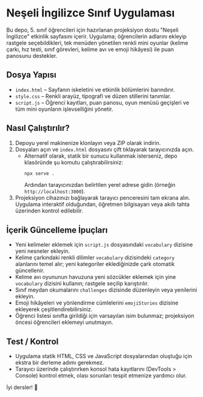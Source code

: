 # Neşeli İngilizce Sınıf Uygulaması

Bu depo, 5. sınıf öğrencileri için hazırlanan projeksiyon dostu "Neşeli İngilizce" etkinlik sayfasını içerir. Uygulama; öğrencilerin adlarını ekleyip rastgele seçebildikleri, tek menüden yönetilen renkli mini oyunlar (kelime çarkı, hız testi, sınıf görevleri, kelime avı ve emoji hikâyesi) ile puan panosunu destekler.

## Dosya Yapısı

- `index.html` – Sayfanın iskeletini ve etkinlik bölümlerini barındırır.
- `style.css` – Renkli arayüz, tipografi ve düzen stillerini tanımlar.
- `script.js` – Öğrenci kayıtları, puan panosu, oyun menüsü geçişleri ve tüm mini oyunların işlevselliğini yönetir.

## Nasıl Çalıştırılır?

1. Depoyu yerel makinenize klonlayın veya ZIP olarak indirin.
2. Dosyaları açın ve `index.html` dosyasını çift tıklayarak tarayıcınızda açın.
   - Alternatif olarak, statik bir sunucu kullanmak isterseniz, depo klasöründe şu komutu çalıştırabilirsiniz:
     ```bash
     npx serve .
     ```
     Ardından tarayıcınızdan belirtilen yerel adrese gidin (örneğin `http://localhost:3000`).
3. Projeksiyon cihazınızı bağlayarak tarayıcı penceresini tam ekrana alın. Uygulama interaktif olduğundan, öğretmen bilgisayarı veya akıllı tahta üzerinden kontrol edilebilir.

## İçerik Güncelleme İpuçları

- Yeni kelimeler eklemek için `script.js` dosyasındaki `vocabulary` dizisine yeni nesneler ekleyin.
- Kelime çarkındaki renkli dilimler `vocabulary` dizisindeki `category` alanlarını temel alır; yeni kategoriler eklediğinizde çark otomatik güncellenir.
- Kelime avı oyununun havuzuna yeni sözcükler eklemek için yine `vocabulary` dizisini kullanın; rastgele seçilip karıştırılır.
- Sınıf meydan okumalarını `challenges` dizisinde düzenleyin veya yenilerini ekleyin.
- Emoji hikâyeleri ve yönlendirme cümlelerini `emojiStories` dizisine ekleyerek çeşitlendirebilirsiniz.
- Öğrenci listesi sınıfta girildiği için varsayılan isim bulunmaz; projeksiyon öncesi öğrencileri eklemeyi unutmayın.

## Test / Kontrol

- Uygulama statik HTML, CSS ve JavaScript dosyalarından oluştuğu için ekstra bir derleme adımı gerekmez.
- Tarayıcı üzerinde çalıştırırken konsol hata kayıtlarını (DevTools > Console) kontrol etmek, olası sorunları tespit etmenize yardımcı olur.

İyi dersler! 🎉
